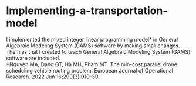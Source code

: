 # Implementing-a-transportation-model
I implemented the mixed integer linear programming model* in General Algebraic Modeling System (GAMS) software by making small changes.  <br>
The files that I created to teach General Algebraic Modeling System (GAMS) software are included.  
*Nguyen MA, Dang GT, Hà MH, Pham MT. The min-cost parallel drone scheduling vehicle routing problem. European Journal of Operational Research. 2022 Jun 16;299(3):910-30.
